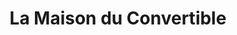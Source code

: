 ---
title: "La Maison du Convertible"
url: /montigny-les-cormeilles/la-maison-du-convertible/
shop: meubles
---